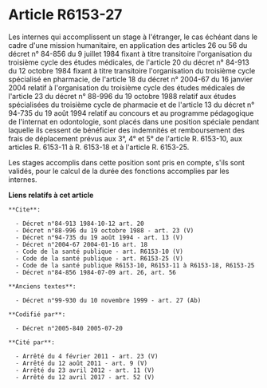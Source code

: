 # Article R6153-27

Les internes qui accomplissent un stage à l'étranger, le cas échéant dans le cadre d'une mission humanitaire, en application
des articles 26 ou 56 du décret n° 84-856 du 9 juillet 1984 fixant à titre transitoire l'organisation du troisième cycle des
études médicales, de l'article 20 du décret n° 84-913 du 12 octobre 1984 fixant à titre transitoire l'organisation du
troisième cycle spécialisé en pharmacie, de l'article 18 du décret n° 2004-67 du 16 janvier 2004 relatif à l'organisation du
troisième cycle des études médicales de l'article 23 du décret n° 88-996 du 19 octobre 1988 relatif aux études spécialisées
du troisième cycle de pharmacie et de l'article 13 du décret n° 94-735 du 19 août 1994 relatif au concours et au programme
pédagogique de l'internat en odontologie, sont placés dans une position spéciale pendant laquelle ils cessent de bénéficier
des indemnités et remboursement des frais de déplacement prévus aux 3°, 4° et 5° de l'article R. 6153-10, aux articles R.
6153-11 à R. 6153-18 et à l'article R. 6153-25.

Les stages accomplis dans cette position sont pris en compte, s'ils sont validés, pour le calcul de la durée des fonctions
accomplies par les internes.

**Liens relatifs à cet article**

	**Cite**:

	  - Décret n°84-913 1984-10-12 art. 20
	  - Décret n°88-996 du 19 octobre 1988 - art. 23 (V)
	  - Décret n°94-735 du 19 août 1994 - art. 13 (V)
	  - Décret n°2004-67 2004-01-16 art. 18
	  - Code de la santé publique - art. R6153-10 (V)
	  - Code de la santé publique - art. R6153-25 (V)
	  - Code de la santé publique R6153-10, R6153-11 à R6153-18, R6153-25
	  - Décret n°84-856 1984-07-09 art. 26, art. 56

	**Anciens textes**:

	  - Décret n°99-930 du 10 novembre 1999 - art. 27 (Ab)

	**Codifié par**:

	  - Décret n°2005-840 2005-07-20

	**Cité par**:

	  - Arrêté du 4 février 2011 - art. 23 (V)
	  - Arrêté du 12 août 2011 - art. 9 (V)
	  - Arrêté du 23 avril 2012 - art. 11 (V)
	  - Arrêté du 12 avril 2017 - art. 52 (V)
